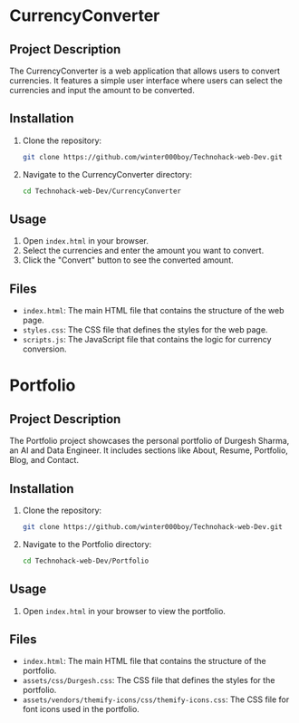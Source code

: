 # CurrencyConverter

## Project Description
The CurrencyConverter is a web application that allows users to convert currencies. It features a simple user interface where users can select the currencies and input the amount to be converted.

## Installation
1. Clone the repository:
    ```bash
    git clone https://github.com/winter000boy/Technohack-web-Dev.git
    ```
2. Navigate to the CurrencyConverter directory:
    ```bash
    cd Technohack-web-Dev/CurrencyConverter
    ```

## Usage
1. Open `index.html` in your browser.
2. Select the currencies and enter the amount you want to convert.
3. Click the "Convert" button to see the converted amount.

## Files
- `index.html`: The main HTML file that contains the structure of the web page.
- `styles.css`: The CSS file that defines the styles for the web page.
- `scripts.js`: The JavaScript file that contains the logic for currency conversion.





# Portfolio

## Project Description
The Portfolio project showcases the personal portfolio of Durgesh Sharma, an AI and Data Engineer. It includes sections like About, Resume, Portfolio, Blog, and Contact.

## Installation
1. Clone the repository:
    ```bash
    git clone https://github.com/winter000boy/Technohack-web-Dev.git
    ```
2. Navigate to the Portfolio directory:
    ```bash
    cd Technohack-web-Dev/Portfolio
    ```

## Usage
1. Open `index.html` in your browser to view the portfolio.

## Files
- `index.html`: The main HTML file that contains the structure of the portfolio.
- `assets/css/Durgesh.css`: The CSS file that defines the styles for the portfolio.
- `assets/vendors/themify-icons/css/themify-icons.css`: The CSS file for font icons used in the portfolio.
